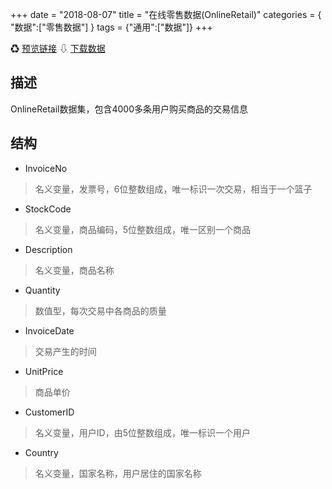 +++
date = "2018-08-07"
title = "在线零售数据(OnlineRetail)"
categories = { "数据":["零售数据"] }
tags = {"通用":["数据"]}
+++

&#9851;&nbsp;[预览链接](/data/OnlineRetail)
&#8681;&nbsp;[下载数据](/download/OnlineRetail)

## 描述
OnlineRetail数据集，包含4000多条用户购买商品的交易信息

## 结构

 - InvoiceNo
 >名义变量，发票号，6位整数组成，唯一标识一次交易，相当于一个篮子
 - StockCode
 >名义变量，商品编码，5位整数组成，唯一区别一个商品
 - Description
 >名义变量，商品名称
 - Quantity
 >数值型，每次交易中各商品的质量
 - InvoiceDate
 >交易产生的时间
 - UnitPrice
 >商品单价
 - CustomerID
 >名义变量，用户ID，由5位整数组成，唯一标识一个用户
 - Country
 >名义变量，国家名称，用户居住的国家名称
